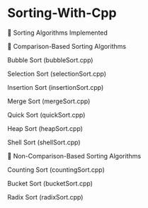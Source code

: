 # Sorting-With-Cpp

🚀 Sorting Algorithms Implemented

🔹 Comparison-Based Sorting Algorithms

Bubble Sort (bubbleSort.cpp)

Selection Sort (selectionSort.cpp)

Insertion Sort (insertionSort.cpp)

Merge Sort (mergeSort.cpp)

Quick Sort (quickSort.cpp)

Heap Sort (heapSort.cpp)

Shell Sort (shellSort.cpp)

🔹 Non-Comparison-Based Sorting Algorithms

Counting Sort (countingSort.cpp)

Bucket Sort (bucketSort.cpp)

Radix Sort (radixSort.cpp)
